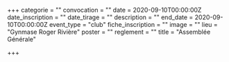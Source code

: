 +++
categorie = ""
convocation = ""
date = 2020-09-10T00:00:00Z
date_inscription = ""
date_tirage = ""
description = ""
end_date = 2020-09-10T00:00:00Z
event_type = "club"
fiche_inscription = ""
image = ""
lieu = "Gynmase Roger Rivière"
poster = ""
reglement = ""
title = "Assemblée Générale"

+++
